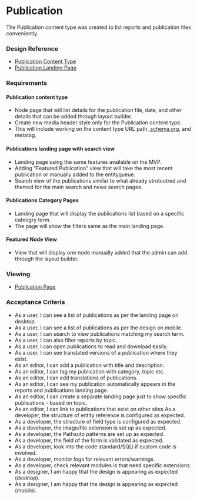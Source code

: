 # Publication

The Publication content type was created to list reports and publication files conveniently.

### Design Reference

* [Publication Content Type](https://www.sketch.com/s/6ecd71b4-af49-42b4-9d65-0e9d20134b89/a/xrAMAyl)
* [Publication Landing Page](https://www.sketch.com/s/6ecd71b4-af49-42b4-9d65-0e9d20134b89/a/4adk3GA)

### Requirements

#### Publication content type

* Node page that will list details for the publication file, date, and other details that can be added through layout builder.
* Create new media header style only for the Publication content type.
* This will include working on the content type URL path,[ ](http://schema.org/)[schema.or](http://schema.org/)g, and metatag.

#### Publications landing page with search view

* Landing page using the same features available on the MVP.
* Adding "Featured Publication" view that will take the most recent publication or manually added to the entityqueue.
* Search view of the publications similar to what already strutcutred and themed for the main search and news search pages.

#### Publications Category Pages

* Landing page that will display the publications list based on a specific cateogry term.
* The page will show the filters same as the main landing page.

#### Featured Node View

* View that will display one node manually added that the admin can add through the layout builder.

### Viewing

* [Publication Page](https://www.unhcr.org/publications/87th-meeting-standing-committee-executive-committee-high-commissioners-programme)

### Acceptance Criteria

* As a user, I can see a list of publications as per the landing page on desktop.
* As a user, I can see a list of publications as per the design on mobile.
* As a user, I can search to view publications matching my search term.
* As a user, I can also filter reports by topic.
* As a user, I can open publications to read and download easily.
* As a user, I can see translated versions of a publication where they exist.
* As an editor, I can add a publication with title and description.
* As an editor, I can tag my publication with category, topic etc.
* As an editor, I can add translations of publications.
* As an editor, I can see my publication automatically appears in the reports and publications landing page.
* As an editor, I can create a separate landing page just to show specific publications - based on topic.
* As an editor, I can link to publications that exist on other sites As a developer, the structure of entity reference is configured as expected.
* As a developer, the structure of field type is configured as expected.
* As a developer, the image/file extension is set up as expected.
* As a developer, the Pathauto patterns are set up as expected.
* As a developer, the field of the form is validated as expected.
* As a developer, look into the code standard/SQLi if custom code is involved.
* As a developer, monitor logs for relevant errors/warnings.
* As a developer, check relevant modules is that need specific extensions.
* As a designer, I am happy that the design is appearing as expected (desktop).
* As a designer, I am happy that the design is appearing as expected (mobile).

